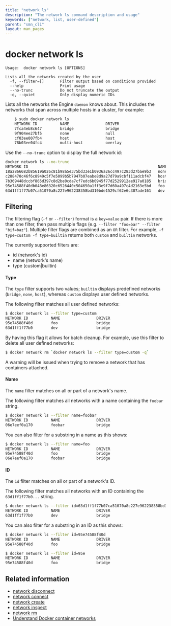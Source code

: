 ```yaml
---
title: "network ls"
description: "The network ls command description and usage"
keywords: ["network, list, user-defined"]
parent: "smn_cli"
layout: man_pages
---
```


# docker network ls

    Usage:  docker network ls [OPTIONS]

    Lists all the networks created by the user
      -f, --filter=[]       Filter output based on conditions provided
      --help                Print usage
      --no-trunc            Do not truncate the output
      -q, --quiet           Only display numeric IDs

Lists all the networks the Engine `daemon` knows about. This includes the
networks that span across multiple hosts in a cluster, for example:

```bash
    $ sudo docker network ls
    NETWORK ID          NAME                DRIVER
    7fca4eb8c647        bridge              bridge
    9f904ee27bf5        none                null
    cf03ee007fb4        host                host
    78b03ee04fc4        multi-host          overlay
```

Use the `--no-trunc` option to display the full network id:

```bash
docker network ls --no-trunc
NETWORK ID                                                         NAME                DRIVER
18a2866682b85619a026c81b98a5e375bd33e1b0936a26cc497c283d27bae9b3   none                null                
c288470c46f6c8949c5f7e5099b5b7947b07eabe8d9a27d79a9cbf111adcbf47   host                host                
7b369448dccbf865d397c8d2be0cda7cf7edc6b0945f77d2529912ae917a0185   bridge              bridge              
95e74588f40db048e86320c6526440c504650a1ff3e9f7d60a497c4d2163e5bd   foo                 bridge    
63d1ff1f77b07ca51070a8c227e962238358bd310bde1529cf62e6c307ade161   dev                 bridge
```

## Filtering

The filtering flag (`-f` or `--filter`) format is a `key=value` pair. If there
is more than one filter, then pass multiple flags (e.g. `--filter "foo=bar" --filter "bif=baz"`).
Multiple filter flags are combined as an `OR` filter. For example, 
`-f type=custom -f type=builtin` returns both `custom` and `builtin` networks.

The currently supported filters are:

* id (network's id)
* name (network's name)
* type (custom|builtin)

#### Type

The `type` filter supports two values; `builtin` displays predefined networks
(`bridge`, `none`, `host`), whereas `custom` displays user defined networks.

The following filter matches all user defined networks:

```bash
$ docker network ls --filter type=custom
NETWORK ID          NAME                DRIVER
95e74588f40d        foo                 bridge
63d1ff1f77b0        dev                 bridge
```

By having this flag it allows for batch cleanup. For example, use this filter
to delete all user defined networks:

```bash
$ docker network rm `docker network ls --filter type=custom -q`
```

A warning will be issued when trying to remove a network that has containers
attached.

#### Name

The `name` filter matches on all or part of a network's name.

The following filter matches all networks with a name containing the `foobar` string.

```bash
$ docker network ls --filter name=foobar
NETWORK ID          NAME                DRIVER
06e7eef0a170        foobar              bridge
```

You can also filter for a substring in a name as this shows:

```bash
$ docker network ls --filter name=foo
NETWORK ID          NAME                DRIVER
95e74588f40d        foo                 bridge
06e7eef0a170        foobar              bridge
```

#### ID

The `id` filter matches on all or part of a network's ID.

The following filter matches all networks with an ID containing the
`63d1ff1f77b0...` string.

```bash
$ docker network ls --filter id=63d1ff1f77b07ca51070a8c227e962238358bd310bde1529cf62e6c307ade161
NETWORK ID          NAME                DRIVER
63d1ff1f77b0        dev                 bridge
```

You can also filter for a substring in an ID as this shows:

```bash
$ docker network ls --filter id=95e74588f40d
NETWORK ID          NAME                DRIVER
95e74588f40d        foo                 bridge

$ docker network ls --filter id=95e
NETWORK ID          NAME                DRIVER
95e74588f40d        foo                 bridge
```

## Related information

* [network disconnect ](network_disconnect.md)
* [network connect](network_connect.md)
* [network create](network_create.md)
* [network inspect](network_inspect.md)
* [network rm](network_rm.md)
* [Understand Docker container networks](../../userguide/networking/dockernetworks.md)
